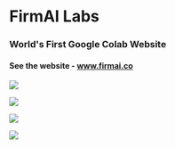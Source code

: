 # FirmAI Labs

### World's First Google Colab Website

#### See the website - www.firmai.co

![](https://docs.google.com/drawings/d/e/2PACX-1vS1c8d2JLvMnIEMtgQMSKf3RoMvLx6_ejBT4AWhExxz7F-D7QueyTDPL3uaMIay7hMm0-YgKb_HEawl/pub?w=959&h=473)

![](https://docs.google.com/drawings/d/e/2PACX-1vRAeSUcV3oIPNBXbbQz13vLnnNGD26jh394ZwMM-t6xxvHyXSxiqNiTRucK5sNwsYfy6ifuZVLzbXCa/pub?w=957&h=417)

![](https://docs.google.com/drawings/d/e/2PACX-1vRSaFuOXMSI4lh3odYpwGxTOW7tqYECYzk8p-V38x1CMbb0Ofzn2c9lT_EtqcLO3jd-R71ydXHkR_oJ/pub?w=955&h=337)

![](https://docs.google.com/drawings/d/e/2PACX-1vRIB8By7YugPY7qSoPOlvtjuWto9k6ud39fZMCQ8YO-n37xJ4mQgyJ_DJLtbbGKUlE2KjLMO4Gk0uMO/pub?w=1067&h=460)
